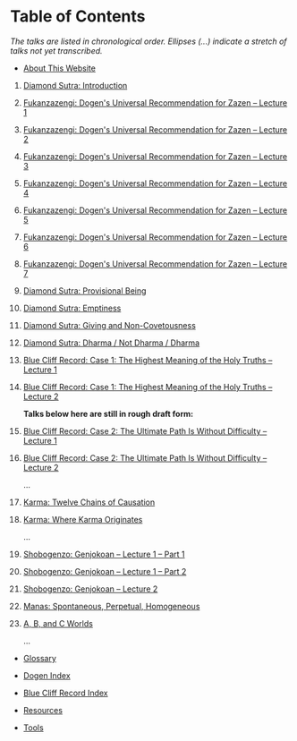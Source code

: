 <a name="0"></a>
# Table of Contents

*The talks are listed in chronological order. Ellipses (...) indicate a stretch of talks not yet transcribed.*

- [About This Website](about#0)

1. <a name="diamond-sutra-introduction"></a>[Diamond Sutra: Introduction](1979-05-09-Diamond-Sutra-Introduction#0)

1. <a name="fukanzazengi-lecture-1"></a>[Fukanzazengi: Dogen's Universal Recommendation for Zazen – Lecture 1](1979-06-09-Fukanzazengi-Lecture1#0)

1. <a name="fukanzazengi-lecture-2"></a>[Fukanzazengi: Dogen's Universal Recommendation for Zazen – Lecture 2](1979-06-10-Fukanzazengi-Lecture2#0)

1. <a name="fukanzazengi-lecture-3"></a>[Fukanzazengi: Dogen's Universal Recommendation for Zazen – Lecture 3](1979-06-11-Fukanzazengi-Lecture3#0)

1. <a name="fukanzazengi-lecture-4"></a>[Fukanzazengi: Dogen's Universal Recommendation for Zazen – Lecture 4](1979-06-12-Fukanzazengi-Lecture4#0)

1. <a name="fukanzazengi-lecture-5"></a>[Fukanzazengi: Dogen's Universal Recommendation for Zazen – Lecture 5](1979-06-13-Fukanzazengi-Lecture5#0)

	<a name="fukanzazengi-lecture-6"></a>
1. [Fukanzazengi: Dogen's Universal Recommendation for Zazen – Lecture 6](1979-06-14-Fukanzazengi-Lecture6#0)

1. <a name="fukanzazengi-lecture-7"></a>[Fukanzazengi: Dogen's Universal Recommendation for Zazen – Lecture 7](1979-06-15-Fukanzazengi-Lecture7#0)

1. <a name="diamond-sutra-provisional-being"></a>[Diamond Sutra: Provisional Being](1979-07-25-Diamond-Sutra-Provisional-Being#0)

1. <a name="diamond-sutra-emptiness"></a>[Diamond Sutra: Emptiness](1979-08-01-Diamond-Sutra-Emptiness#0)

1. <a name="diamond-sutra-giving-and-non-covetousness"></a>[Diamond Sutra: Giving and Non-Covetousness](1979-08-08-Diamond-Sutra-Giving-and-Non-Covetousness#0)

1. <a name="diamond-sutra-dharma-not-dharma-dharma"></a>[Diamond Sutra: Dharma / Not Dharma / Dharma](1979-08-15-Diamond-Sutra-Dharma-Not-Dharma-Dharma#0)

1. <a name="blue-cliff-record-case-1-lecture-1"></a>[Blue Cliff Record: Case 1: The Highest Meaning of the Holy Truths – Lecture 1](1979-11-17-BlueCliffRecordCase1Lecture1#0)

1. <a name="blue-cliff-record-case-1-lecture-2"></a>[Blue Cliff Record: Case 1: The Highest Meaning of the Holy Truths – Lecture 2](1979-11-18-BlueCliffRecordCase1Lecture2#0)
	
	**Talks below here are still in rough draft form:**
	
1. <a name="blue-cliff-record-case-2-lecture-1"></a>[Blue Cliff Record: Case 2: The Ultimate Path Is Without Difficulty – Lecture 1](1980-01-19-BlueCliffRecordCase2Lecture1#0)

1. <a name="blue-cliff-record-case-2-lecture-2"></a>[Blue Cliff Record: Case 2: The Ultimate Path Is Without Difficulty – Lecture 2](1980-01-20-BlueCliffRecordCase2Lecture2#0)
	
	...
	
1. <a name="karma-twelve-chains-of-causation"></a>[Karma: Twelve Chains of Causation](1980-07-01-Karma-TwelveChainsOfCausation#0)

1. <a name="karma-where-karma-originates"></a>[Karma: Where Karma Originates](1980-07-02-Karma-WhereKarmaOriginates#0)
	
	...
	
1. <a name="genjokoan-lecture-1-part-1"></a>[Shobogenzo: Genjokoan – Lecture 1 – Part 1](1987-06-06-Shobogenzo-Genjokoan-Lecture1-Part1#0)
	
1. <a name="genjokoan-lecture-1-part-2"></a>[Shobogenzo: Genjokoan – Lecture 1 – Part 2](1987-06-06-Shobogenzo-Genjokoan-Lecture1-Part2#0)

1. <a name="genjokoan-lecture-2"></a>[Shobogenzo: Genjokoan – Lecture 2](1987-06-07-Shobogenzo-Genjokoan-Lecture2#0)

1. <a name="manas"></a>[Manas: Spontaneous, Perpetual, Homogeneous](1987-06-20-Manas#0)

1. <a name="a-b-and-c-worlds"></a>[A, B, and C Worlds](1987-06-27-A-B-and-C-Worlds#0)
	
	... 

- <a name="glossary"></a>[Glossary](glossary#0)

- <a name="dogen"></a>[Dogen Index](dogen#0)

- <a name="BCR"></a>[Blue Cliff Record Index](BCR#0)

- <a name="resources"></a>[Resources](resources#0)

- <a name="tools"></a>[Tools](tools#0)
